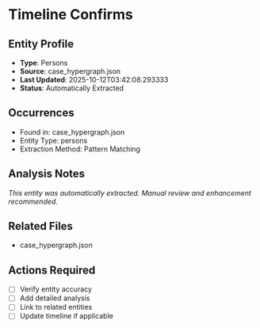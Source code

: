 # Timeline Confirms

## Entity Profile
- **Type**: Persons
- **Source**: case_hypergraph.json
- **Last Updated**: 2025-10-12T03:42:08.293333
- **Status**: Automatically Extracted

## Occurrences
- Found in: case_hypergraph.json
- Entity Type: persons
- Extraction Method: Pattern Matching

## Analysis Notes
*This entity was automatically extracted. Manual review and enhancement recommended.*

## Related Files
- case_hypergraph.json

## Actions Required
- [ ] Verify entity accuracy
- [ ] Add detailed analysis
- [ ] Link to related entities
- [ ] Update timeline if applicable
